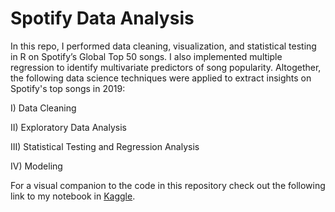 # Spotify Data Analysis

In this repo, I performed data cleaning, visualization, and statistical testing in R on Spotify’s Global Top 50 songs. I also implemented multiple regression to identify multivariate predictors of song popularity. Altogether, the following data science techniques were applied to extract insights on Spotify's top songs in 2019:

I) Data Cleaning

II) Exploratory Data Analysis

III) Statistical Testing and Regression Analysis

IV) Modeling


For a visual companion to the code in this repository check out the following link to my notebook in [Kaggle](https://www.kaggle.com/gianzlupko/spotify-user-research). 
